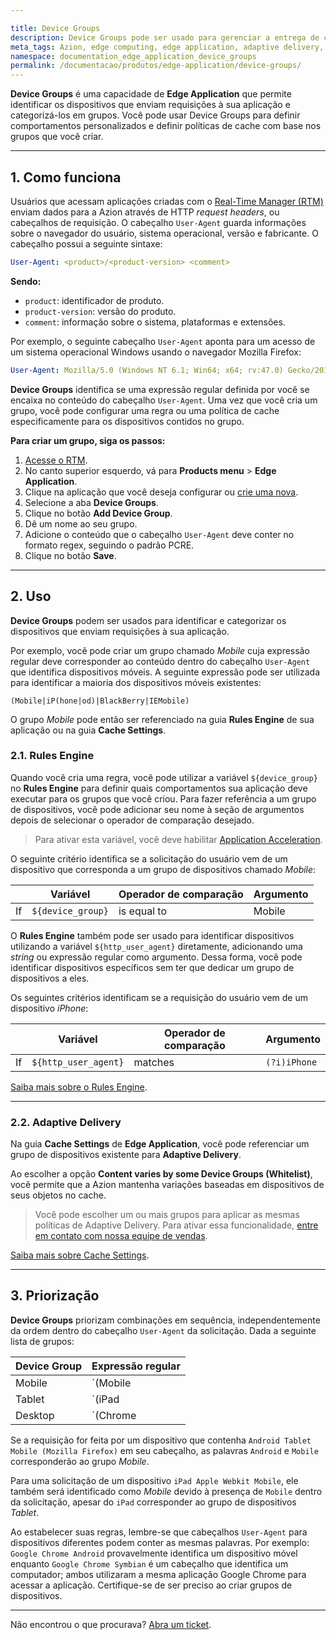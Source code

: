 ```yaml
---

title: Device Groups
description: Device Groups pode ser usado para gerenciar a entrega de conteúdo e definir comportamentos específicos de acordo com os dispositivos que acessam sua aplicação.
meta_tags: Azion, edge computing, edge application, adaptive delivery, rules engine, user-agent, device
namespace: documentation_edge_application_device_groups
permalink: /documentacao/produtos/edge-application/device-groups/
---
```


**Device Groups** é uma capacidade de **Edge Application** que permite identificar os dispositivos que enviam requisições à sua aplicação e categorizá-los em grupos. Você pode usar Device Groups para definir comportamentos personalizados e definir políticas de cache com base nos grupos que você criar.

---

## 1. Como funciona

Usuários que acessam aplicações criadas com o [Real-Time Manager (RTM)](https://manager.azion.com) enviam dados para a Azion através de HTTP *request headers*, ou cabeçalhos de requisição. O cabeçalho `User-Agent` guarda informações sobre o navegador do usuário, sistema operacional, versão e fabricante. O cabeçalho possui a seguinte sintaxe:

```yaml
User-Agent: <product>/<product-version> <comment>
```

**Sendo:**

- `product`: identificador de produto.
- `product-version`: versão do produto.
- `comment`: informação sobre o sistema, plataformas e extensões.

Por exemplo, o seguinte cabeçalho `User-Agent` aponta para um acesso de um sistema operacional Windows usando o navegador Mozilla Firefox:

```yaml
User-Agent: Mozilla/5.0 (Windows NT 6.1; Win64; x64; rv:47.0) Gecko/20100101 Firefox/47.0
```

**Device Groups** identifica se uma expressão regular definida por você se encaixa no conteúdo do cabeçalho `User-Agent`. Uma vez que você cria um grupo, você pode configurar uma regra ou uma política de cache especificamente para os dispositivos contidos no grupo.

**Para criar um grupo, siga os passos:**

1. [Acesse o RTM](https://manager.azion.com/).
2. No canto superior esquerdo, vá para **Products menu** > **Edge Application**.
3. Clique na aplicação que você deseja configurar ou [crie uma nova](/pt-br/documentacao/produtos/ponto-de-partida/).
4. Selecione a aba **Device Groups**.
5. Clique no botão **Add Device Group**.
6. Dê um nome ao seu grupo.
7. Adicione o conteúdo que o cabeçalho `User-Agent` deve conter no formato regex, seguindo o padrão PCRE.
8. Clique no botão **Save**.

---

## 2. Uso

**Device Groups** podem ser usados para identificar e categorizar os dispositivos que enviam requisições à sua aplicação.

Por exemplo, você pode criar um grupo chamado *Mobile* cuja expressão regular deve corresponder ao conteúdo dentro do cabeçalho `User-Agent` que identifica dispositivos móveis. A seguinte expressão pode ser utilizada para identificar a maioria dos dispositivos móveis existentes:

```regex
(Mobile|iP(hone|od)|BlackBerry|IEMobile)
```

O grupo *Mobile* pode então ser referenciado na guia **Rules Engine** de sua aplicação ou na guia **Cache Settings**.

### 2.1. Rules Engine

Quando você cria uma regra, você pode utilizar a variável `${device_group}` no **Rules Engine** para definir quais comportamentos sua aplicação deve executar para os grupos que você criou. Para fazer referência a um grupo de dispositivos, você pode adicionar seu nome à seção de argumentos depois de selecionar o operador de comparação desejado.

> Para ativar esta variável, você deve habilitar [Application Acceleration](/pt-br/documentacao/produtos/edge-application/application-acceleration/).

O seguinte critério identifica se a solicitação do usuário vem de um dispositivo que corresponda a um grupo de dispositivos chamado *Mobile*:

|  | Variável | Operador de comparação | Argumento |
| --- | --- | --- | --- |
| If | `${device_group}` | is equal to | Mobile |

O **Rules Engine** também pode ser usado para identificar dispositivos utilizando a variável `${http_user_agent}` diretamente, adicionando uma *string* ou expressão regular como argumento. Dessa forma, você pode identificar dispositivos específicos sem ter que dedicar um grupo de dispositivos a eles.

Os seguintes critérios identificam se a requisição do usuário vem de um dispositivo *iPhone*:

|  | Variável | Operador de comparação | Argumento |
| --- | --- | --- | --- |
| If | `${http_user_agent}` | matches | `(?i)iPhone` |

[Saiba mais sobre o Rules Engine](/pt-br/documentacao/produtos/edge-application/rules-engine/).

---

### 2.2. Adaptive Delivery

Na guia **Cache Settings** de **Edge Application**, você pode referenciar um grupo de dispositivos existente para **Adaptive Delivery**.

Ao escolher a opção **Content varies by some Device Groups (Whitelist)**, você permite que a Azion mantenha variações baseadas em dispositivos de seus objetos no cache.

> Você pode escolher um ou mais grupos para aplicar as mesmas políticas de Adaptive Delivery. Para ativar essa funcionalidade, [entre em contato com nossa equipe de vendas](https://www.azion.com/pt-br/contate-vendas/).

[Saiba mais sobre Cache Settings](/pt-br/documentacao/produtos/edge-application/edge-caching/).

---

## 3. Priorização

**Device Groups** priorizam combinações em sequência, independentemente da ordem dentro do cabeçalho `User-Agent` da solicitação. Dada a seguinte lista de grupos:

| Device Group | Expressão regular |
| --- | --- |
| Mobile | `(Mobile|Android)` |
| Tablet | `(iPad|Android)` |
| Desktop | `(Chrome|Mozilla)` |

Se a requisição for feita por um dispositivo que contenha `Android Tablet Mobile (Mozilla Firefox)` em seu cabeçalho, as palavras `Android` e `Mobile` corresponderão ao grupo *Mobile*.

Para uma solicitação de um dispositivo `iPad Apple Webkit Mobile`, ele também será identificado como *Mobile* devido à presença de `Mobile` dentro da solicitação, apesar do `iPad` corresponder ao grupo de dispositivos *Tablet*.

Ao estabelecer suas regras, lembre-se que cabeçalhos `User-Agent` para dispositivos diferentes podem conter as mesmas palavras. Por exemplo: `Google Chrome Android` provavelmente identifica um dispositivo móvel enquanto `Google Chrome Symbian` é um cabeçalho que identifica um computador; ambos utilizaram a mesma aplicação Google Chrome para acessar a aplicação. Certifique-se de ser preciso ao criar grupos de dispositivos.

---

Não encontrou o que procurava? [Abra um ticket](https://tickets.azion.com/pt-BR/support/login/).
